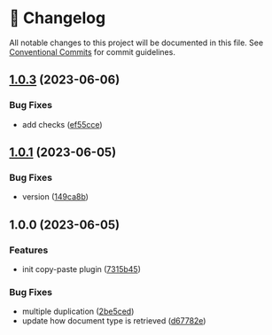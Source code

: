<!-- markdownlint-disable --><!-- textlint-disable -->

# 📓 Changelog

All notable changes to this project will be documented in this file. See
[Conventional Commits](https://conventionalcommits.org) for commit guidelines.

## [1.0.3](https://github.com/superside-oss/sanity-copy-paste/compare/v1.0.2...v1.0.3) (2023-06-06)

### Bug Fixes

- add checks ([ef55cce](https://github.com/superside-oss/sanity-copy-paste/commit/ef55cce7890af624f4017dd703dff4dc2f738f9a))

## [1.0.1](https://github.com/superside-oss/sanity-copy-paste/compare/v1.0.0...v1.0.1) (2023-06-05)

### Bug Fixes

- version ([149ca8b](https://github.com/superside-oss/sanity-copy-paste/commit/149ca8b31d5e35d15e8e3f3f792450a9bc7230e4))

## 1.0.0 (2023-06-05)

### Features

- init copy-paste plugin ([7315b45](https://github.com/superside-oss/sanity-copy-paste/commit/7315b4506173b24761135e0e0009a5bffc2507e9))

### Bug Fixes

- multiple duplication ([2be5ced](https://github.com/superside-oss/sanity-copy-paste/commit/2be5cedba9a599006c0ff36c3c60908f9a86c33b))
- update how document type is retrieved ([d67782e](https://github.com/superside-oss/sanity-copy-paste/commit/d67782e34e2f51b35af051c32dba0282fd904611))
